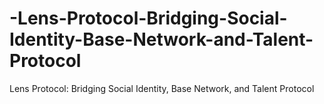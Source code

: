 # -Lens-Protocol-Bridging-Social-Identity-Base-Network-and-Talent-Protocol
 Lens Protocol: Bridging Social Identity, Base Network, and Talent Protocol
